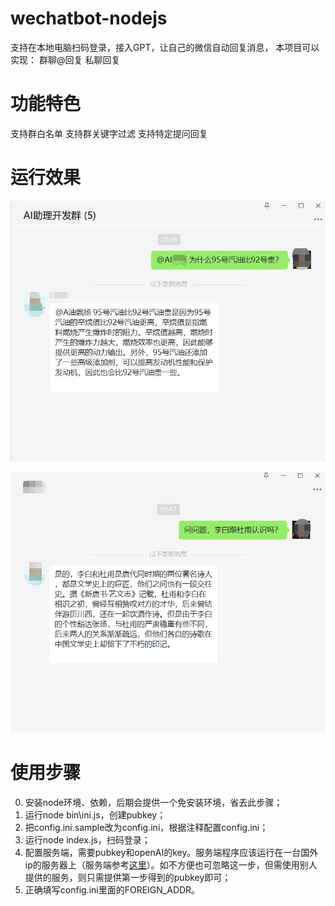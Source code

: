 # wechatbot-nodejs

支持在本地电脑扫码登录，接入GPT，让自己的微信自动回复消息，
本项目可以实现：
群聊@回复
私聊回复


# 功能特色

支持群白名单
支持群关键字过滤
支持特定提问回复


# 运行效果

![群聊](doc/images/group.jpg)

![私聊](doc/images/p2p.png)


# 使用步骤
0. 安装node环境、依赖，后期会提供一个免安装环境，省去此步骤；
1. 运行node bin\ini.js，创建pubkey；
2. 把config.ini.sample改为config.ini，根据注释配置config.ini；
3. 运行node index.js，扫码登录；
4. 配置服务端，需要pubkey和openAI的key。服务端程序应该运行在一台国外ip的服务器上（服务端参考[这里](https://github.com/sinajia/wechatbot-server)）。如不方便也可忽略这一步，但需使用别人提供的服务，则只需提供第一步得到的pubkey即可；
5. 正确填写config.ini里面的FOREIGN_ADDR。
